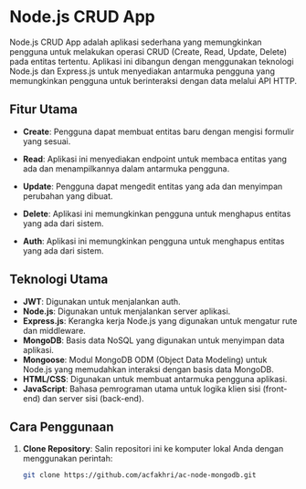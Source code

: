 # Node.js CRUD App

Node.js CRUD App adalah aplikasi sederhana yang memungkinkan pengguna untuk melakukan operasi CRUD (Create, Read, Update, Delete) pada entitas tertentu. Aplikasi ini dibangun dengan menggunakan teknologi Node.js dan Express.js untuk menyediakan antarmuka pengguna yang memungkinkan pengguna untuk berinteraksi dengan data melalui API HTTP.

## Fitur Utama

- **Create**: Pengguna dapat membuat entitas baru dengan mengisi formulir yang sesuai.
- **Read**: Aplikasi ini menyediakan endpoint untuk membaca entitas yang ada dan menampilkannya dalam antarmuka pengguna.
- **Update**: Pengguna dapat mengedit entitas yang ada dan menyimpan perubahan yang dibuat.
- **Delete**: Aplikasi ini memungkinkan pengguna untuk menghapus entitas yang ada dari sistem.

- **Auth**: Aplikasi ini memungkinkan pengguna untuk menghapus entitas yang ada dari sistem.

## Teknologi Utama
- **JWT**: Digunakan untuk menjalankan auth.
- **Node.js**: Digunakan untuk menjalankan server aplikasi.
- **Express.js**: Kerangka kerja Node.js yang digunakan untuk mengatur rute dan middleware.
- **MongoDB**: Basis data NoSQL yang digunakan untuk menyimpan data aplikasi.
- **Mongoose**: Modul MongoDB ODM (Object Data Modeling) untuk Node.js yang memudahkan interaksi dengan basis data MongoDB.
- **HTML/CSS**: Digunakan untuk membuat antarmuka pengguna aplikasi.
- **JavaScript**: Bahasa pemrograman utama untuk logika klien sisi (front-end) dan server sisi (back-end).

## Cara Penggunaan

1. **Clone Repository**: Salin repositori ini ke komputer lokal Anda dengan menggunakan perintah:
   ```bash
   git clone https://github.com/acfakhri/ac-node-mongodb.git
